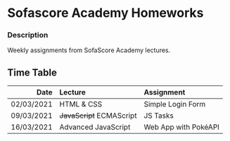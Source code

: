 # Sofascore Academy Homeworks

### Description

Weekly assignments from SofaScore Academy lectures.

## Time Table

|       Date | Lecture                   | Assignment           |
| ---------: | :------------------------ | :------------------- |
| 02/03/2021 | HTML & CSS                | Simple Login Form    |
| 09/03/2021 | ~~JavaScript~~ ECMAScript | JS Tasks             |
| 16/03/2021 | Advanced JavaScript       | Web App with PokéAPI |
